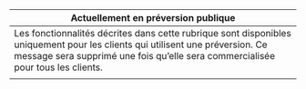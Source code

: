 |Actuellement en préversion publique|
|--|
|Les fonctionnalités décrites dans cette rubrique sont disponibles uniquement pour les clients qui utilisent une préversion. Ce message sera supprimé une fois qu’elle sera commercialisée pour tous les clients.|
| |
